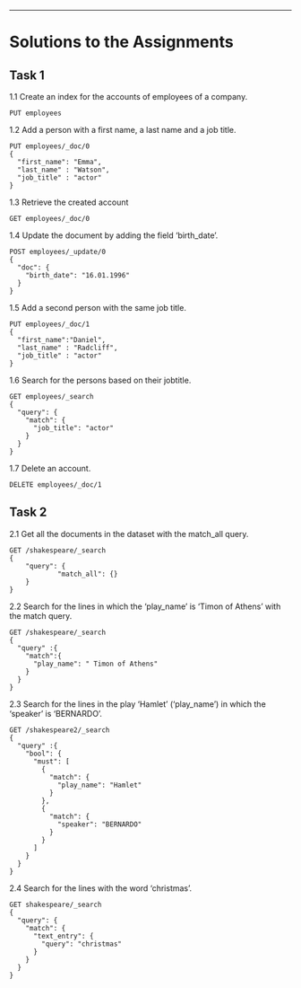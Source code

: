 ---
# Solutions to the Assignments

## Task 1

1.1 Create an index for the accounts of employees of a company.
```
PUT employees
```

1.2 Add a person with a first name, a last name and a job title.
```
PUT employees/_doc/0
{
  "first_name": "Emma",
  "last_name" : "Watson",
  "job_title" : "actor"
}
```

1.3 Retrieve the created account
```
GET employees/_doc/0
```

1.4 Update the document by adding the field ‘birth_date’.
```
POST employees/_update/0
{
  "doc": {
    "birth_date": "16.01.1996"
  }
} 
```

1.5 Add a second person with the same job title.
```
PUT employees/_doc/1
{
  "first_name":"Daniel",
  "last_name" : "Radcliff",
  "job_title" : "actor"
}
```

1.6 Search for the persons based on their jobtitle.
```
GET employees/_search
{
  "query": {
    "match": {
      "job_title": "actor"
    }
  }  
}
```
1.7 Delete an account.
```
DELETE employees/_doc/1 
```


## Task 2

2.1 Get all the documents in the dataset with the match_all query.
```
GET /shakespeare/_search
{
    "query": {
            "match_all": {}
    }
}
```

2.2 Search for the lines in which the ‘play_name’ is ‘Timon of Athens’ with the match query.
```
GET /shakespeare/_search
{
  "query" :{
    "match":{
      "play_name": " Timon of Athens"
    }
  }
}
```

2.3 Search for the lines in the play ‘Hamlet’ (‘play_name’) in which the ‘speaker’ is ‘BERNARDO’.
```
GET /shakespeare2/_search
{
  "query" :{
    "bool": {
      "must": [
        {
          "match": {
            "play_name": "Hamlet"
          }
        },
        {
          "match": {
            "speaker": "BERNARDO"
          }
        }
      ]
    }
  }
}
```

2.4 Search for the lines with the word ‘christmas’.
```
GET shakespeare/_search
{
  "query": {
    "match": {
      "text_entry": {
        "query": "christmas"
      }
    }
  }
}

```



